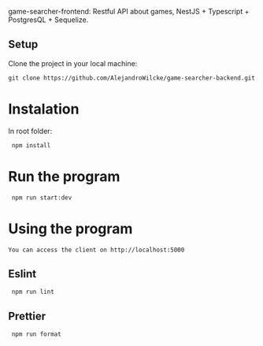 game-searcher-frontend: Restful API about games, NestJS + Typescript + PostgresQL + Sequelize.

## Setup

Clone the project in your local machine:

```
git clone https://github.com/AlejandroWilcke/game-searcher-backend.git
```

# Instalation

In root folder:
```
 npm install
```

# Run the program
```
 npm run start:dev
```

# Using the program
```
You can access the client on http://localhost:5000
```

## Eslint
```
 npm run lint
```

## Prettier
```
 npm run format
```
